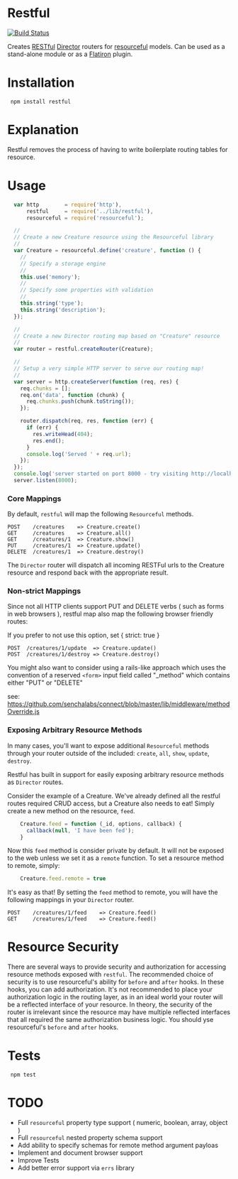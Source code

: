 # Restful

[![Build Status](https://secure.travis-ci.org/flatiron/restful.png)](http://travis-ci.org/flatiron/restful)

Creates [RESTful](http://en.wikipedia.org/wiki/Representational_state_transfer) [Director](http://github.com/flatiron/director) routers for [resourceful](http://github.com/flatiron/resourceful) models. Can be used as a stand-alone module or as a [Flatiron](http://github.com/flatiron/) plugin.

# Installation

     npm install restful


# Explanation

Restful removes the process of having to write boilerplate routing tables for resource.

# Usage

``` js
  var http        = require('http'),
      restful     = require('../lib/restful'),
      resourceful = require('resourceful');

  //
  // Create a new Creature resource using the Resourceful library
  //
  var Creature = resourceful.define('creature', function () {
    //
    // Specify a storage engine
    //
    this.use('memory');
    //
    // Specify some properties with validation
    //
    this.string('type');
    this.string('description');
  });

  //
  // Create a new Director routing map based on "Creature" resource
  //
  var router = restful.createRouter(Creature);

  //
  // Setup a very simple HTTP server to serve our routing map!
  //
  var server = http.createServer(function (req, res) {
    req.chunks = [];
    req.on('data', function (chunk) {
      req.chunks.push(chunk.toString());
    });

    router.dispatch(req, res, function (err) {
      if (err) {
        res.writeHead(404);
        res.end();
      }
      console.log('Served ' + req.url);
    });
  });
  console.log('server started on port 8000 - try visiting http://localhost:8000/explore')
  server.listen(8000);
```

### Core Mappings

  By default, `restful` will map the following `Resourceful` methods.

    POST    /creatures    => Creature.create()
    GET     /creatures    => Creature.all()
    GET     /creatures/1  => Creature.show()
    PUT     /creatures/1  => Creature.update()
    DELETE  /creatures/1  => Creature.destroy()

  The `Director` router will dispatch all incoming RESTFul urls to the Creature resource and respond back with the appropriate result.

### Non-strict Mappings

Since not all HTTP clients support PUT and DELETE verbs ( such as forms in web browsers ),
restful map also map the following browser friendly routes:

If you prefer to not use this option, set { strict: true }

    POST  /creatures/1/update  => Creature.update()
    POST  /creatures/1/destroy => Creature.destroy()

You might also want to consider using a rails-like approach which uses the convention of a reserved `<form>` input field called "_method" which contains either "PUT" or "DELETE"

   see: https://github.com/senchalabs/connect/blob/master/lib/middleware/methodOverride.js

### Exposing Arbitrary Resource Methods

In many cases, you'll want to expose additional `Resourceful` methods through your router outside of the included: `create`, `all`, `show`, `update`, `destroy`.

Restful has built in support for easily exposing arbitrary resource methods as `Director` routes.

Consider the example of a Creature. We've already defined all the restful routes required CRUD access, but a Creature also needs to eat! Simply create a new method on the resource, `feed`.

```js
    Creature.feed = function (_id, options, callback) {
      callback(null, 'I have been fed');
    }
```
Now this `feed` method is consider private by default. It will not be exposed to the web unless we set it as a `remote` function. To set a resource method to remote, simply:

```js
    Creature.feed.remote = true
```

It's easy as that! By setting the `feed` method to remote, you will have the following mappings in your `Director` router.

    POST    /creatures/1/feed    => Creature.feed()
    GET     /creatures/1/feed    => Creature.feed()


# Resource Security

There are several ways to provide security and authorization for accessing resource methods exposed with `restful`. The recommended choice of security is to use resourceful's ability for `before` and `after` hooks. In these hooks, you can add authorization. It's not recommended to place your authorization logic in the routing layer, as in an ideal world your router will be a reflected interface of your resource. In theory, the security of the router is irrelevant since the resource may have multiple reflected interfaces that all required the same authorization business logic. You should yse resourceful's `before` and `after` hooks.

# Tests

     npm test

# TODO

 - Full `resourceful` property type support ( numeric, boolean, array, object )
 - Full `resourceful` nested property schema support
 - Add ability to specify schemas for remote method argument payloas
 - Implement and document browser support
 - Improve Tests
 - Add better error support via `errs` library
